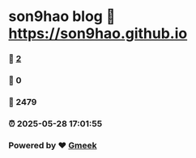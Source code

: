 # son9hao blog :link: https://son9hao.github.io 
### :page_facing_up: [2](https://son9hao.github.io/tag.html) 
### :speech_balloon: 0 
### :hibiscus: 2479 
### :alarm_clock: 2025-05-28 17:01:55 
### Powered by :heart: [Gmeek](https://github.com/Meekdai/Gmeek)
